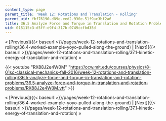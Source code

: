 ```yaml
---
content_type: page
parent_title: 'Week 12: Rotations and Translation - Rolling'
parent_uid: fbf76190-d89e-eed2-930e-51f9ac3bf2a6
title: 36.5 Analyze Force and Torque in Translation and Rotation Problems
uid: 015115c3-d5ff-c9f4-317b-0749ccfbd35d
---
```


« [Previous]({{< baseurl >}}/pages/week-12-rotations-and-translation-rolling/36.4-worked-example-yoyo-pulled-along-the-ground) | [Next]({{< baseurl >}}/pages/week-12-rotations-and-translation-rolling/37.1-kinetic-energy-of-translation-and-rotation) »

{{< youtube "RX88J2e4W0M" "https://ocw.mit.edu/courses/physics/8-01sc-classical-mechanics-fall-2016/week-12-rotations-and-translation-rolling/36.5-analyze-force-and-torque-in-translation-and-rotation-problems/36.5-analyze-force-and-torque-in-translation-and-rotation-problems/RX88J2e4W0M.vtt" >}}

« [Previous]({{< baseurl >}}/pages/week-12-rotations-and-translation-rolling/36.4-worked-example-yoyo-pulled-along-the-ground) | [Next]({{< baseurl >}}/pages/week-12-rotations-and-translation-rolling/37.1-kinetic-energy-of-translation-and-rotation) »